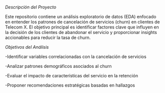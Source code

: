 *Descripción del Proyecto*

Este repositorio contiene un análisis exploratorio de datos (EDA) enfocado en entender los patrones de cancelación de servicios (churn) en clientes de Telecom X. El objetivo principal es identificar factores clave que influyen en la decisión de los clientes de abandonar el servicio y proporcionar insights accionables para reducir la tasa de churn.

*Objetivos del Análisis*

-Identificar variables correlacionadas con la cancelación de servicios

-Analizar patrones demográficos asociados al churn

-Evaluar el impacto de características del servicio en la retención

-Proponer recomendaciones estratégicas basadas en hallazgos
